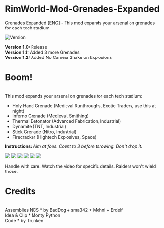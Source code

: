 # RimWorld-Mod-Grenades-Expanded
Grenades Expanded [ENG] - This mod expands your arsenal on grenades for each tech stadium

<img src="https://camo.githubusercontent.com/1e4f97e52db576a793e373a27c2de38c026bb3f1/68747470733a2f2f696d672e736869656c64732e696f2f62616467652f52696d776f726c642d312e302d677265656e2e737667" alt="Version" data-canonical-src="https://img.shields.io/badge/Rimworld-1.0-green.svg" style="max-width:100%;"></a>

<b>Version 1.0:</b> Release<br>
<b>Version 1.1:</b> Added 3 more Grenades<br>
<b>Version 1.2:</b> Added No Camera Shake on Explosions<br>

<h1>Boom!</h1><br>
This mod expands your arsenal on grenades for each tech stadium:<br>

- Holy Hand Grenade (Medieval Runthroughs, Exotic Traders, use this at night)<br>
- Inferno Grenade (Medieval, Smithing)<br>
- Thermal Detonator (Advanced Fabrication, Industrial)<br>
- Dynamite (TNT, Industrial)<br>
- Stick Grenade (Nitro, Industrial)<br>
- Firecracker (Hightech Explosives, Space)<br>

<b>Instructions:</b> <i>Aim at foes. Count to 3 before throwing. Don't drop it.</i><br>

<img src="https://i.ibb.co/VNMkQCV/Grenade-Armageddon.png" /> <img src="https://i.ibb.co/chzx7Ck/Grenade-Inferno.png" /> <img src="https://i.ibb.co/sWmmYF1/Grenade-Detonator.png" /> <img src="https://i.ibb.co/tb8WnJL/Grenade-Dynamite.png" /> <img src="https://i.ibb.co/CKP3y1c/Grenade-Stick.png" /> <img src="https://i.ibb.co/R0mtsSp/Grenade11-Firecracker.png" />

Handle with care. Watch the video for specific details. Raiders won't wield those.<br>

<h1>Credits</h1><br>
Assemblies NCS * by BadDog + sma342 + Mehni + Erdelf<br>
Idea & Clip * Monty Python<br>
Code * by Trunken<br>

